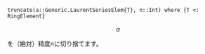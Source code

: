 ```
truncate(a::Generic.LaurentSeriesElem{T}, n::Int) where {T <: RingElement}
```

$$
a
$$

を（絶対）精度$n$に切り捨てます。
